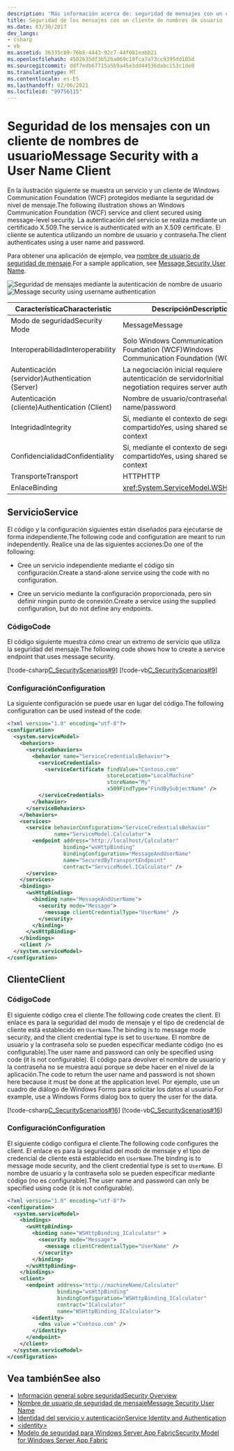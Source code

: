 ```yaml
---
description: 'Más información acerca de: seguridad de mensajes con un cliente de nombre de usuario'
title: Seguridad de los mensajes con un cliente de nombres de usuario
ms.date: 03/30/2017
dev_langs:
- csharp
- vb
ms.assetid: 36335cb9-76b8-4443-92c7-44f081eabb21
ms.openlocfilehash: 4502635df3b52ba069c19fca7a73cc9395dd105d
ms.sourcegitcommit: ddf7edb67715a5b9a45e3dd44536dabc153c1de0
ms.translationtype: MT
ms.contentlocale: es-ES
ms.lasthandoff: 02/06/2021
ms.locfileid: "99756115"
---
```

# <a name="message-security-with-a-user-name-client"></a><span data-ttu-id="e76d3-103">Seguridad de los mensajes con un cliente de nombres de usuario</span><span class="sxs-lookup"><span data-stu-id="e76d3-103">Message Security with a User Name Client</span></span>

<span data-ttu-id="e76d3-104">En la ilustración siguiente se muestra un servicio y un cliente de Windows Communication Foundation (WCF) protegidos mediante la seguridad de nivel de mensaje.</span><span class="sxs-lookup"><span data-stu-id="e76d3-104">The following illustration shows an Windows Communication Foundation (WCF) service and client secured using message-level security.</span></span> <span data-ttu-id="e76d3-105">La autenticación del servicio se realiza mediante un certificado X.509.</span><span class="sxs-lookup"><span data-stu-id="e76d3-105">The service is authenticated with an X.509 certificate.</span></span> <span data-ttu-id="e76d3-106">El cliente se autentica utilizando un nombre de usuario y contraseña.</span><span class="sxs-lookup"><span data-stu-id="e76d3-106">The client authenticates using a user name and password.</span></span>  
  
 <span data-ttu-id="e76d3-107">Para obtener una aplicación de ejemplo, vea [nombre de usuario de seguridad de mensaje](../samples/message-security-user-name.md).</span><span class="sxs-lookup"><span data-stu-id="e76d3-107">For a sample application, see [Message Security User Name](../samples/message-security-user-name.md).</span></span>  
  
 <span data-ttu-id="e76d3-108">![Seguridad de mensajes mediante la autenticación de nombre de usuario](media/1fb10a61-7e1d-42f5-b1af-195bfee5b3c6.gif "1fb10a61-7e1d-42f5-b1af-195bfee5b3c6")</span><span class="sxs-lookup"><span data-stu-id="e76d3-108">![Message security using username authentication](media/1fb10a61-7e1d-42f5-b1af-195bfee5b3c6.gif "1fb10a61-7e1d-42f5-b1af-195bfee5b3c6")</span></span>  
  
|<span data-ttu-id="e76d3-109">Característica</span><span class="sxs-lookup"><span data-stu-id="e76d3-109">Characteristic</span></span>|<span data-ttu-id="e76d3-110">Descripción</span><span class="sxs-lookup"><span data-stu-id="e76d3-110">Description</span></span>|  
|--------------------|-----------------|  
|<span data-ttu-id="e76d3-111">Modo de seguridad</span><span class="sxs-lookup"><span data-stu-id="e76d3-111">Security Mode</span></span>|<span data-ttu-id="e76d3-112">Message</span><span class="sxs-lookup"><span data-stu-id="e76d3-112">Message</span></span>|  
|<span data-ttu-id="e76d3-113">Interoperabilidad</span><span class="sxs-lookup"><span data-stu-id="e76d3-113">Interoperability</span></span>|<span data-ttu-id="e76d3-114">Solo Windows Communication Foundation (WCF)</span><span class="sxs-lookup"><span data-stu-id="e76d3-114">Windows Communication Foundation (WCF) only</span></span>|  
|<span data-ttu-id="e76d3-115">Autenticación (servidor)</span><span class="sxs-lookup"><span data-stu-id="e76d3-115">Authentication (Server)</span></span>|<span data-ttu-id="e76d3-116">La negociación inicial requiere autenticación de servidor</span><span class="sxs-lookup"><span data-stu-id="e76d3-116">Initial negotiation requires server authentication</span></span>|  
|<span data-ttu-id="e76d3-117">Autenticación (cliente)</span><span class="sxs-lookup"><span data-stu-id="e76d3-117">Authentication (Client)</span></span>|<span data-ttu-id="e76d3-118">Nombre de usuario/contraseña</span><span class="sxs-lookup"><span data-stu-id="e76d3-118">User name/password</span></span>|  
|<span data-ttu-id="e76d3-119">Integridad</span><span class="sxs-lookup"><span data-stu-id="e76d3-119">Integrity</span></span>|<span data-ttu-id="e76d3-120">Sí, mediante el contexto de seguridad compartido</span><span class="sxs-lookup"><span data-stu-id="e76d3-120">Yes, using shared security context</span></span>|  
|<span data-ttu-id="e76d3-121">Confidencialidad</span><span class="sxs-lookup"><span data-stu-id="e76d3-121">Confidentiality</span></span>|<span data-ttu-id="e76d3-122">Sí, mediante el contexto de seguridad compartido</span><span class="sxs-lookup"><span data-stu-id="e76d3-122">Yes, using shared security context</span></span>|  
|<span data-ttu-id="e76d3-123">Transporte</span><span class="sxs-lookup"><span data-stu-id="e76d3-123">Transport</span></span>|<span data-ttu-id="e76d3-124">HTTP</span><span class="sxs-lookup"><span data-stu-id="e76d3-124">HTTP</span></span>|  
|<span data-ttu-id="e76d3-125">Enlace</span><span class="sxs-lookup"><span data-stu-id="e76d3-125">Binding</span></span>|<xref:System.ServiceModel.WSHttpBinding>|  
  
## <a name="service"></a><span data-ttu-id="e76d3-126">Servicio</span><span class="sxs-lookup"><span data-stu-id="e76d3-126">Service</span></span>  

 <span data-ttu-id="e76d3-127">El código y la configuración siguientes están diseñados para ejecutarse de forma independiente.</span><span class="sxs-lookup"><span data-stu-id="e76d3-127">The following code and configuration are meant to run independently.</span></span> <span data-ttu-id="e76d3-128">Realice una de las siguientes acciones:</span><span class="sxs-lookup"><span data-stu-id="e76d3-128">Do one of the following:</span></span>  
  
- <span data-ttu-id="e76d3-129">Cree un servicio independiente mediante el código sin configuración.</span><span class="sxs-lookup"><span data-stu-id="e76d3-129">Create a stand-alone service using the code with no configuration.</span></span>  
  
- <span data-ttu-id="e76d3-130">Cree un servicio mediante la configuración proporcionada, pero sin definir ningún punto de conexión.</span><span class="sxs-lookup"><span data-stu-id="e76d3-130">Create a service using the supplied configuration, but do not define any endpoints.</span></span>  
  
### <a name="code"></a><span data-ttu-id="e76d3-131">Código</span><span class="sxs-lookup"><span data-stu-id="e76d3-131">Code</span></span>  

 <span data-ttu-id="e76d3-132">El código siguiente muestra cómo crear un extremo de servicio que utiliza la seguridad del mensaje.</span><span class="sxs-lookup"><span data-stu-id="e76d3-132">The following code shows how to create a service endpoint that uses message security.</span></span>  
  
 [!code-csharp[C_SecurityScenarios#9](../../../../samples/snippets/csharp/VS_Snippets_CFX/c_securityscenarios/cs/source.cs#9)]
 [!code-vb[C_SecurityScenarios#9](../../../../samples/snippets/visualbasic/VS_Snippets_CFX/c_securityscenarios/vb/source.vb#9)]  
  
### <a name="configuration"></a><span data-ttu-id="e76d3-133">Configuración</span><span class="sxs-lookup"><span data-stu-id="e76d3-133">Configuration</span></span>  

 <span data-ttu-id="e76d3-134">La siguiente configuración se puede usar en lugar del código.</span><span class="sxs-lookup"><span data-stu-id="e76d3-134">The following configuration can be used instead of the code:</span></span>  
  
```xml  
<?xml version="1.0" encoding="utf-8"?>  
<configuration>  
  <system.serviceModel>  
    <behaviors>  
      <serviceBehaviors>  
        <behavior name="ServiceCredentialsBehavior">  
          <serviceCredentials>  
            <serviceCertificate findValue="Contoso.com"
                                storeLocation="LocalMachine"  
                                storeName="My"
                                x509FindType="FindBySubjectName" />  
          </serviceCredentials>  
        </behavior>  
      </serviceBehaviors>  
    </behaviors>  
    <services>  
      <service behaviorConfiguration="ServiceCredentialsBehavior"  
               name="ServiceModel.Calculator">  
        <endpoint address="http://localhost/Calculator"  
                  binding="wsHttpBinding"  
                  bindingConfiguration="MessageAndUserName"  
                  name="SecuredByTransportEndpoint"  
                  contract="ServiceModel.ICalculator" />  
      </service>  
    </services>  
    <bindings>  
      <wsHttpBinding>  
        <binding name="MessageAndUserName">  
          <security mode="Message">
            <message clientCredentialType="UserName" />  
          </security>  
        </binding>  
      </wsHttpBinding>  
    </bindings>  
    <client />  
  </system.serviceModel>  
</configuration>  
```  
  
## <a name="client"></a><span data-ttu-id="e76d3-135">Cliente</span><span class="sxs-lookup"><span data-stu-id="e76d3-135">Client</span></span>  
  
### <a name="code"></a><span data-ttu-id="e76d3-136">Código</span><span class="sxs-lookup"><span data-stu-id="e76d3-136">Code</span></span>  

 <span data-ttu-id="e76d3-137">El siguiente código crea el cliente.</span><span class="sxs-lookup"><span data-stu-id="e76d3-137">The following code creates the client.</span></span> <span data-ttu-id="e76d3-138">El enlace es para la seguridad del modo de mensaje y el tipo de credencial de cliente está establecido en `UserName`.</span><span class="sxs-lookup"><span data-stu-id="e76d3-138">The binding is to message mode security, and the client credential type is set to `UserName`.</span></span> <span data-ttu-id="e76d3-139">El nombre de usuario y la contraseña solo se pueden especificar mediante código (no es configurable).</span><span class="sxs-lookup"><span data-stu-id="e76d3-139">The user name and password can only be specified using code (it is not configurable).</span></span> <span data-ttu-id="e76d3-140">El código para devolver el nombre de usuario y la contraseña no se muestra aquí porque se debe hacer en el nivel de la aplicación.</span><span class="sxs-lookup"><span data-stu-id="e76d3-140">The code to return the user name and password is not shown here because it must be done at the application level.</span></span> <span data-ttu-id="e76d3-141">Por ejemplo, use un cuadro de diálogo de Windows Forms para solicitar los datos al usuario.</span><span class="sxs-lookup"><span data-stu-id="e76d3-141">For example, use a Windows Forms dialog box to query the user for the data.</span></span>  
  
 [!code-csharp[C_SecurityScenarios#16](../../../../samples/snippets/csharp/VS_Snippets_CFX/c_securityscenarios/cs/source.cs#16)]
 [!code-vb[C_SecurityScenarios#16](../../../../samples/snippets/visualbasic/VS_Snippets_CFX/c_securityscenarios/vb/source.vb#16)]  
  
### <a name="configuration"></a><span data-ttu-id="e76d3-142">Configuración</span><span class="sxs-lookup"><span data-stu-id="e76d3-142">Configuration</span></span>  

 <span data-ttu-id="e76d3-143">El siguiente código configura el cliente.</span><span class="sxs-lookup"><span data-stu-id="e76d3-143">The following code configures the client.</span></span> <span data-ttu-id="e76d3-144">El enlace es para la seguridad del modo de mensaje y el tipo de credencial de cliente está establecido en `UserName`.</span><span class="sxs-lookup"><span data-stu-id="e76d3-144">The binding is to message mode security, and the client credential type is set to `UserName`.</span></span> <span data-ttu-id="e76d3-145">El nombre de usuario y la contraseña solo se pueden especificar mediante código (no es configurable).</span><span class="sxs-lookup"><span data-stu-id="e76d3-145">The user name and password can only be specified using code (it is not configurable).</span></span>  
  
```xml  
<?xml version="1.0" encoding="utf-8"?>  
<configuration>  
  <system.serviceModel>  
    <bindings>  
      <wsHttpBinding>  
        <binding name="WSHttpBinding_ICalculator" >  
          <security mode="Message">  
            <message clientCredentialType="UserName" />  
          </security>  
        </binding>  
      </wsHttpBinding>  
    </bindings>  
    <client>  
      <endpoint address="http://machineName/Calculator"
                binding="wsHttpBinding"  
                bindingConfiguration="WSHttpBinding_ICalculator"
                contract="ICalculator"  
                name="WSHttpBinding_ICalculator">  
        <identity>  
          <dns value ="Contoso.com" />  
        </identity>  
      </endpoint>  
    </client>  
  </system.serviceModel>  
</configuration>  
```  
  
## <a name="see-also"></a><span data-ttu-id="e76d3-146">Vea también</span><span class="sxs-lookup"><span data-stu-id="e76d3-146">See also</span></span>

- [<span data-ttu-id="e76d3-147">Información general sobre seguridad</span><span class="sxs-lookup"><span data-stu-id="e76d3-147">Security Overview</span></span>](security-overview.md)
- [<span data-ttu-id="e76d3-148">Nombre de usuario de seguridad de mensaje</span><span class="sxs-lookup"><span data-stu-id="e76d3-148">Message Security User Name</span></span>](../samples/message-security-user-name.md)
- [<span data-ttu-id="e76d3-149">Identidad del servicio y autenticación</span><span class="sxs-lookup"><span data-stu-id="e76d3-149">Service Identity and Authentication</span></span>](service-identity-and-authentication.md)
- [\<identity>](../../configure-apps/file-schema/wcf/identity.md)
- <span data-ttu-id="e76d3-150">[Modelo de seguridad para Windows Server App Fabric](/previous-versions/appfabric/ee677202(v=azure.10))</span><span class="sxs-lookup"><span data-stu-id="e76d3-150">[Security Model for Windows Server App Fabric](/previous-versions/appfabric/ee677202(v=azure.10))</span></span>
